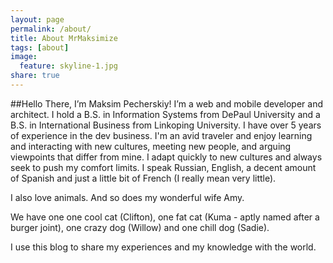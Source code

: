 ```yaml
---
layout: page
permalink: /about/
title: About MrMaksimize
tags: [about]
image:
  feature: skyline-1.jpg
share: true
---
```

##Hello There, I’m Maksim Pecherskiy!
I’m a web and mobile developer and architect. I hold a B.S. in Information Systems from DePaul University and a B.S. in International Business from Linkoping University. I have over 5 years of experience in the dev business. I'm an avid traveler and enjoy learning and interacting with new cultures, meeting new people, and arguing viewpoints that differ from mine. I adapt quickly to new cultures and always seek to push my comfort limits. I speak Russian, English, a decent amount of Spanish and just a little bit of French (I really mean very little).

I also love animals. And so does my wonderful wife Amy.

We have one one cool cat (Clifton), one fat cat (Kuma - aptly named after a burger joint), one crazy dog (Willow) and one chill dog (Sadie).

I use this blog to share my experiences and my knowledge with the world.</span>
